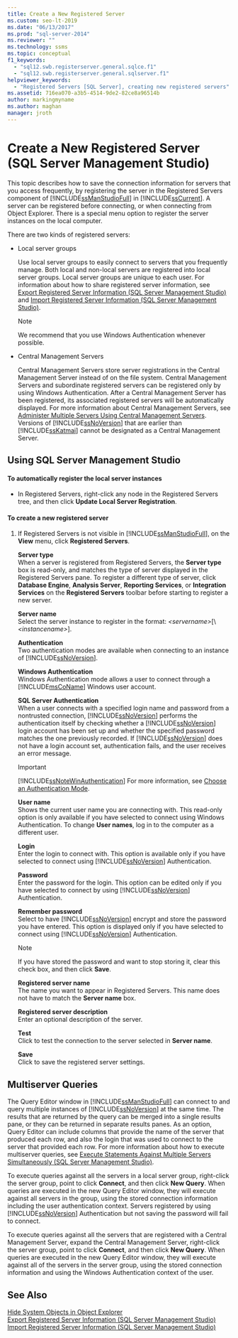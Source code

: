 ```yaml
---
title: Create a New Registered Server
ms.custom: seo-lt-2019
ms.date: "06/13/2017"
ms.prod: "sql-server-2014"
ms.reviewer: ""
ms.technology: ssms
ms.topic: conceptual
f1_keywords: 
  - "sql12.swb.registerserver.general.sqlce.f1"
  - "sql12.swb.registerserver.general.sqlserver.f1"
helpviewer_keywords: 
  - "Registered Servers [SQL Server], creating new registered servers"
ms.assetid: 716ea070-a3b5-4514-9de2-82ce8a96514b
author: markingmyname
ms.author: maghan
manager: jroth
---
```

# Create a New Registered Server (SQL Server Management Studio)
  This topic describes how to save the connection information for servers that you access frequently, by registering the server in the Registered Servers component of [!INCLUDE[ssManStudioFull](../../includes/ssmanstudiofull-md.md)] in [!INCLUDE[ssCurrent](../../includes/sscurrent-md.md)]. A server can be registered before connecting, or when connecting from Object Explorer. There is a special menu option to register the server instances on the local computer.  
  
 There are two kinds of registered servers:  
  
-   Local server groups  
  
     Use local server groups to easily connect to servers that you frequently manage. Both local and non-local servers are registered into local server groups. Local server groups are unique to each user. For information about how to share registered server information, see [Export Registered Server Information &#40;SQL Server Management Studio&#41;](export-registered-server-information-sql-server-management-studio.md) and [Import Registered Server Information &#40;SQL Server Management Studio&#41;](import-registered-server-information-sql-server-management-studio.md).  
  
    > [!NOTE]  
    >  We recommend that you use Windows Authentication whenever possible.  
  
-   Central Management Servers  
  
     Central Management Servers store server registrations in the Central Management Server instead of on the file system. Central Management Servers and subordinate registered servers can be registered only by using Windows Authentication. After a Central Management Server has been registered, its associated registered servers will be automatically displayed. For more information about Central Management Servers, see [Administer Multiple Servers Using Central Management Servers](../../relational-databases/administer-multiple-servers-using-central-management-servers.md). Versions of [!INCLUDE[ssNoVersion](../../includes/ssnoversion-md.md)] that are earlier than [!INCLUDE[ssKatmai](../../includes/sskatmai-md.md)] cannot be designated as a Central Management Server.  
  
##  <a name="SSMSProcedure"></a> Using SQL Server Management Studio  
  
#### To automatically register the local server instances  
  
-   In Registered Servers, right-click any node in the Registered Servers tree, and then click **Update Local Server Registration**.  
  
#### To create a new registered server  
  
1.  If Registered Servers is not visible in [!INCLUDE[ssManStudioFull](../../includes/ssmanstudiofull-md.md)], on the **View** menu, click **Registered Servers**.  
  
     **Server type**  
     When a server is registered from Registered Servers, the **Server type** box is read-only, and matches the type of server displayed in the Registered Servers pane. To register a different type of server, click **Database Engine**, **Analysis Server**, **Reporting Services**, or **Integration Services** on the **Registered Servers** toolbar before starting to register a new server.  
  
     **Server name**  
     Select the server instance to register in the format: *\<servername>*[\\*\<instancename>*].  
  
     **Authentication**  
     Two authentication modes are available when connecting to an instance of [!INCLUDE[ssNoVersion](../../includes/ssnoversion-md.md)].  
  
     **Windows Authentication**  
     Windows Authentication mode allows a user to connect through a [!INCLUDE[msCoName](../../includes/msconame-md.md)] Windows user account.  
  
     **SQL Server Authentication**  
     When a user connects with a specified login name and password from a nontrusted connection, [!INCLUDE[ssNoVersion](../../includes/ssnoversion-md.md)] performs the authentication itself by checking whether a [!INCLUDE[ssNoVersion](../../includes/ssnoversion-md.md)] login account has been set up and whether the specified password matches the one previously recorded. If [!INCLUDE[ssNoVersion](../../includes/ssnoversion-md.md)] does not have a login account set, authentication fails, and the user receives an error message.  
  
    > [!IMPORTANT]  
    >  [!INCLUDE[ssNoteWinAuthentication](../../includes/ssnotewinauthentication-md.md)] For more information, see [Choose an Authentication Mode](../../relational-databases/security/choose-an-authentication-mode.md).  
  
     **User name**  
     Shows the current user name you are connecting with. This read-only option is only available if you have selected to connect using Windows Authentication. To change **User names**, log in to the computer as a different user.  
  
     **Login**  
     Enter the login to connect with. This option is available only if you have selected to connect using [!INCLUDE[ssNoVersion](../../includes/ssnoversion-md.md)] Authentication.  
  
     **Password**  
     Enter the password for the login. This option can be edited only if you have selected to connect by using [!INCLUDE[ssNoVersion](../../includes/ssnoversion-md.md)] Authentication.  
  
     **Remember password**  
     Select to have [!INCLUDE[ssNoVersion](../../includes/ssnoversion-md.md)] encrypt and store the password you have entered. This option is displayed only if you have selected to connect using [!INCLUDE[ssNoVersion](../../includes/ssnoversion-md.md)] Authentication.  
  
    > [!NOTE]  
    >  If you have stored the password and want to stop storing it, clear this check box, and then click **Save**.  
  
     **Registered server name**  
     The name you want to appear in Registered Servers. This name does not have to match the **Server name** box.  
  
     **Registered server description**  
     Enter an optional description of the server.  
  
     **Test**  
     Click to test the connection to the server selected in **Server name**.  
  
     **Save**  
     Click to save the registered server settings.  
  
## Multiserver Queries  
 The Query Editor window in [!INCLUDE[ssManStudioFull](../../includes/ssmanstudiofull-md.md)] can connect to and query multiple instances of [!INCLUDE[ssNoVersion](../../includes/ssnoversion-md.md)] at the same time. The results that are returned by the query can be merged into a single results pane, or they can be returned in separate results panes. As an option, Query Editor can include columns that provide the name of the server that produced each row, and also the login that was used to connect to the server that provided each row. For more information about how to execute multiserver queries, see [Execute Statements Against Multiple Servers Simultaneously &#40;SQL Server Management Studio&#41;](execute-statements-against-multiple-servers-simultaneously.md).  
  
 To execute queries against all the servers in a local server group, right-click the server group, point to click **Connect**, and then click **New Query**. When queries are executed in the new Query Editor window, they will execute against all servers in the group, using the stored connection information including the user authentication context. Servers registered by using [!INCLUDE[ssNoVersion](../../includes/ssnoversion-md.md)] Authentication but not saving the password will fail to connect.  
  
 To execute queries against all the servers that are registered with a Central Management Server, expand the Central Management Server, right-click the server group, point to click **Connect**, and then click **New Query**. When queries are executed in the new Query Editor window, they will execute against all of the servers in the server group, using the stored connection information and using the Windows Authentication context of the user.  
  
## See Also  
 [Hide System Objects in Object Explorer](../object/hide-system-objects-in-object-explorer.md)   
 [Export Registered Server Information &#40;SQL Server Management Studio&#41;](export-registered-server-information-sql-server-management-studio.md)   
 [Import Registered Server Information &#40;SQL Server Management Studio&#41;](import-registered-server-information-sql-server-management-studio.md)  
  
  
